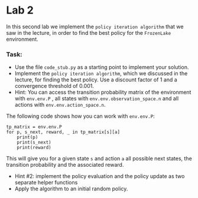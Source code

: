 # Lab 2

In this second lab we implement the `policy iteration algorithm` that we saw in the lecture, in order to find the best policy for the `FrozenLake` environment.

### Task:
- Use the file `code_stub.py` as a starting point to implement your solution.
- Implement the `policy iteration algorithm`, which we discussed in the lecture, for finding the best policy. Use a discount factor of 1 and a convergence threshold of 0.001.
- Hint: You can access the transition probability matrix of the environment with `env.env.P` , all states with `env.env.observation_space.n` and all actions with `env.env.action_space.n`. 

The following code shows how you can work with `env.env.P`:

```
tp_matrix = env.env.P
for p, s_next, reward, _ in tp_matrix[s][a]
	print(p)
	print(s_next)
	print(reward)
```

This will give you for a given state `s` and action `a` all possible next states, the transition probability and the associated reward.

- Hint #2: implement the policy evaluation and the policy update as two separate helper functions
- Apply the algorithm to an initial random policy.